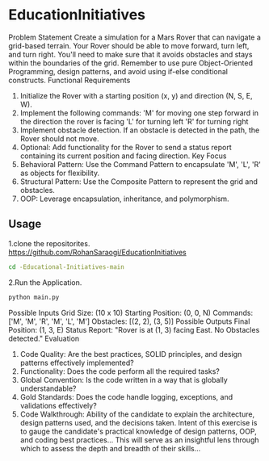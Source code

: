 # EducationInitiatives
Problem Statement
Create a simulation for a Mars Rover that can navigate a grid-based terrain. Your Rover should be able to move forward, turn left, and turn
right. You'll need to make sure that it avoids obstacles and stays within the boundaries of the grid. Remember to use pure Object-Oriented
Programming, design patterns, and avoid using if-else conditional constructs.
Functional Requirements
1. Initialize the Rover with a starting position (x, y) and direction (N, S, E, W).
2. Implement the following commands:
'M' for moving one step forward in the direction the rover is facing
'L' for turning left
'R' for turning right
3. Implement obstacle detection. If an obstacle is detected in the path, the Rover should not move.
4. Optional: Add functionality for the Rover to send a status report containing its current position and facing direction.
Key Focus
1. Behavioral Pattern: Use the Command Pattern to encapsulate 'M', 'L', 'R' as objects for flexibility.
2. Structural Pattern: Use the Composite Pattern to represent the grid and obstacles.
3. OOP: Leverage encapsulation, inheritance, and polymorphism.

## Usage
1.clone the repositorites.
https://github.com/RohanSaraogi/EducationInitiatives
```sh
cd -Educational-Initiatives-main
```
2.Run the Application.
```sh
python main.py
```



Possible Inputs
Grid Size: (10 x 10)
Starting Position: (0, 0, N)
Commands: ['M', 'M', 'R', 'M', 'L', 'M']
Obstacles: [(2, 2), (3, 5)]
Possible Outputs
Final Position: (1, 3, E)
Status Report: "Rover is at (1, 3) facing East. No Obstacles detected."
Evaluation
1. Code Quality: Are the best practices, SOLID principles, and design patterns effectively implemented?
2. Functionality: Does the code perform all the required tasks?
3. Global Convention: Is the code written in a way that is globally understandable?
4. Gold Standards: Does the code handle logging, exceptions, and validations effectively?
5. Code Walkthrough: Ability of the candidate to explain the architecture, design patterns used, and the decisions taken.
Intent of this exercise is to gauge the candidate's practical knowledge of design patterns, OOP, and coding best practices... This will serve
as an insightful lens through which to assess the depth and breadth of their skills...

